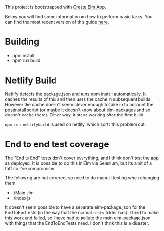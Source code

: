 This project is bootstrapped with [Create Elm App](https://github.com/halfzebra/create-elm-app).

Below you will find some information on how to perform basic tasks.
You can find the most recent version of this guide [here](https://github.com/halfzebra/create-elm-app/blob/master/template/README.md).

# Building

- npm install
- npm run build

# Netlify Build

Netlify detects the package.json and runs npm install automatically. It caches the results of this and then uses the cache in subsequent builds. However the cache doesn't seem clever enough to take in to account the postinstall script (or maybe it doesn't know about elm-packages and so doesn't cache them). Either way, it stops working after the first build.

`npm run netlifybuild` is used on netlify, which sorts this problem out.

# End to end test coverage

The "End to End" tests don't cover everything, and I think don't test the app as deployed. It is possible to do this in Elm via Selenium, but its a bit of a faff so I've compromised.

The following are not covered, so need to do manual testing when changing them

- ./Main.elm
- ./index.js

It doesn't seem possible to have a separate elm-package.json for the EndToEndTests (in the way that the normal `tests` folder has). I tried to make this work and failed, so I have had to pollute the main elm-package.json with things that the EndToEndTests need. I don't think this is a disaster.